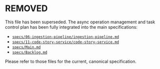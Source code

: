 # REMOVED

This file has been superseded. The async operation management and task control plan has been fully integrated into the main specifications:

- [`specs/06-ingestion-pipeline/ingestion-pipeline.md`](specs/06-ingestion-pipeline/ingestion-pipeline.md)
- [`specs/11-code-story-service/code-story-service.md`](specs/11-code-story-service/code-story-service.md)
- [`specs/Main.md`](specs/Main.md)
- [`specs/Backlog.md`](specs/Backlog.md)

Please refer to those files for the current, canonical specification.